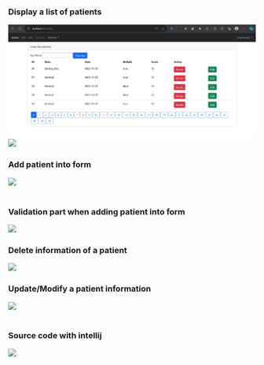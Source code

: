 <h3>Display a list of patients</h3>

![1.JPG](src%2Fmain%2Fresources%2Fstatic%2Fimages%2F1.JPG)
  <img src="![1.JPG](src%2Fmain%2Fresources%2Fstatic%2Fimages%2F1.JPG)" />
<br />
<h3>Add patient into form</h3>
<div>
   <img src="![2.JPG](src%2Fmain%2Fresources%2Fstatic%2Fimages%2F2.JPG)
" />
</div>
<br />
<h3>Validation part when adding patient into form</h3>

  <img src="![3.JPG](src%2Fmain%2Fresources%2Fstatic%2Fimages%2F3.JPG)" />


<br />
<h3>Delete information of a patient</h3>

  <img src="![4.JPG](src%2Fmain%2Fresources%2Fstatic%2Fimages%2F4.JPG)" />
</div>
<br />
<h3>Update/Modify a patient information</h3>
<div>
  <img src="
![5.JPG](src%2Fmain%2Fresources%2Fstatic%2Fimages%2F5.JPG)" />
</div>
<br />
<h3>Source code with intellij</h3>
<div>
  <img src="![6.JPG](src%2Fmain%2Fresources%2Fstatic%2Fimages%2F6.JPG)" />
</div>